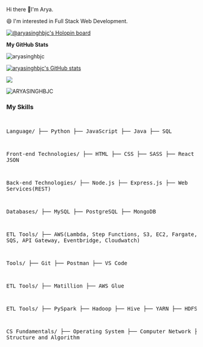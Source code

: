 Hi there 👋I'm Arya.

<!--
**ARYASINGHBJC/ARYASINGHBJC** is a ✨ _special_ ✨ repository because its `README.md` (this file) appears on your GitHub profile.

Here are some ideas to get you started:
-->
<section>
  <p>
   😄 I'm interested in Full Stack Web Development.
  </p>
  
[![@aryasinghbjc's Holopin board](https://holopin.me/aryasinghbjc)](https://holopin.io/@aryasinghbjc)
<section>
<b>My GitHub Stats</b>
  <p align="left"> <img src="https://komarev.com/ghpvc/?username=ARYASINGHBJC&label=Profile%20views&color=0e75b6&style=flat" alt="aryasinghbjc" /> </p>

<a href="http://www.github.com/aryasinghbjc"><img src="https://github-readme-stats.vercel.app/api?username=aryasinghbjc&show_icons=true&hide=&count_private=true&title_color=0891b2&text_color=ffffff&icon_color=0891b2&bg_color=171717&hide_border=true&show_icons=true" alt="aryasinghbjc's GitHub stats" /></a>

<a href="http://www.github.com/aryasinghbjc"><img src="https://github-readme-streak-stats.herokuapp.com/?user=aryasinghbjc&stroke=ffffff&background=171717&ring=0891b2&fire=0891b2&currStreakNum=ffffff&currStreakLabel=0891b2&sideNums=ffffff&sideLabels=ffffff&dates=ffffff&hide_border=true" /></a>

<img src="https://github-readme-stats.vercel.app/api/top-langs?username=ARYASINGHBJC&amp;show_icons=true&amp;locale=en&amp;layout=compact" alt="ARYASINGHBJC">
  </section>
<h3>My Skills</h3>
<pre>

Language/
├── Python
├── JavaScript
├── Java
├── SQL


Front-end Technologies/
├── HTML
├── CSS
├── SASS
├── React
├── JSON


Back-end Technologies/
├── Node.js
├── Express.js
├── Web Services(REST)


Databases/
├── MySQL
├── PostgreSQL
├── MongoDB

ETL Tools/
├── AWS(Lambda, Step Functions, S3, EC2, Fargate, VPC, SQS, API Gateway, Eventbridge, Cloudwatch) 

Tools/
├── Git
├── Postman
├── VS Code

ETL Tools/
├── Matillion
├── AWS Glue

ETL Tools/
├── PySpark
├── Hadoop
├── Hive
├── YARN
├── HDFS

CS Fundamentals/
├── Operating System
├── Computer Network
├── Data Structure and Algorithm

 </pre>
<!--
- 👯 I’m looking to collaborate on ...
- 🤔 I’m looking for help with ...
- 💬 Ask me about ...
- 📫 How to reach me: ...
- 😄 Pronouns: ...
- ⚡ Fun fact: ...
-->
